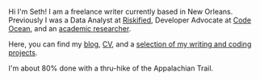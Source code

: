 Hi I'm Seth! I am a freelance writer currently based in New Orleans. Previously I was a Data Analyst at [Riskified](https://www.riskified.com/), Developer Advocate at [Code Ocean](https://codeocean.com/), and an [academic researcher](https://scholar.google.com/citations?user=66CRLeoAAAAJ&hl=en). 

Here, you can find my [blog](/blog), [CV](/files/cv.pdf), and a [selection of my writing and coding projects](/projects). 

I'm about 80% done with a thru-hike of the Appalachian Trail.
